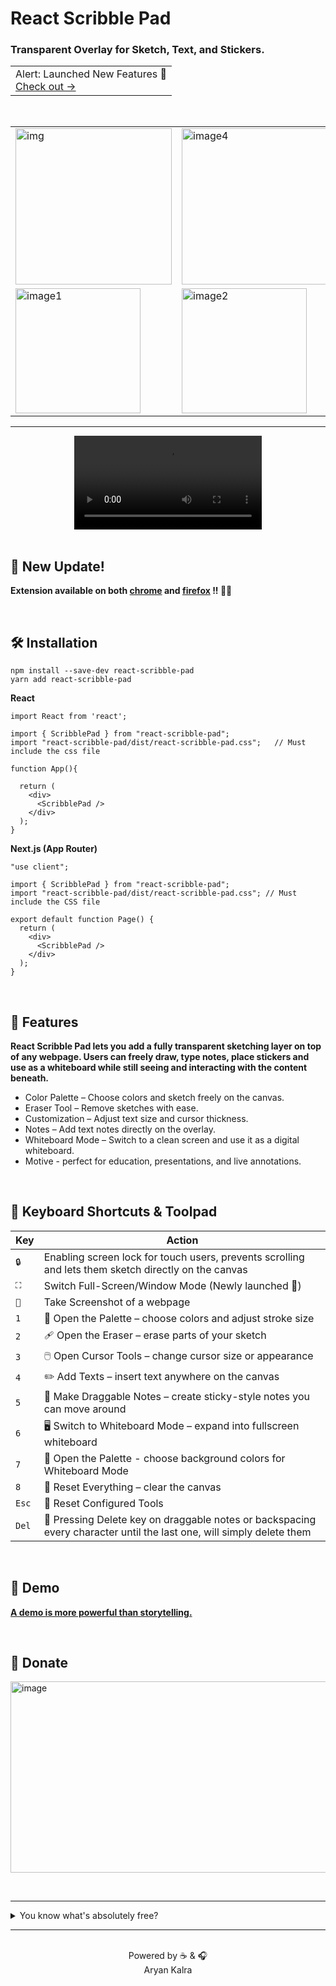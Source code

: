 # React Scribble Pad

### Transparent Overlay for Sketch, Text, and Stickers.

<div align="center">
 
<table>
  <tr>
    <td>
      Alert: Launched New Features 🚀<br>
      <a href="https://github.com/A-ryan-Kalra/react-scribble-pad/releases/tag/v1.4.1">Check out →</a>
    </td>
  </tr>
</table>

</div>

<br/>

<div align="center">

<table align="center"> 
  <tr>
   <td><img width="250" alt="img" src="https://github.com/user-attachments/assets/d5a2e993-5b9d-451e-bafc-9d647f5f10d5" /></td>
    <td><img src="https://github.com/user-attachments/assets/284f1767-91c6-4894-b38f-e2c30938b655" alt="image4" width="250"/></td>
    <td><img src="https://github.com/user-attachments/assets/7eab338e-ac37-4cb2-a94c-bbbf669e3a26" alt="image5" width="250"/></td>
  </tr>
  <tr>
    <td><img src="https://github.com/user-attachments/assets/5659b465-827a-4428-b390-237464293e7c" alt="image1" width="200"/></td>
    <td><img src="https://github.com/user-attachments/assets/f6ee340d-6926-42f1-8d58-c37043e0c149" alt="image2" width="200"/></td>
    <td><img src="https://github.com/user-attachments/assets/d3bb64ee-b970-4260-bc5f-67d8c33ed998" alt="image3" width="200"/></td>
  </tr>
</table>

<hr/>

<video src="https://github.com/user-attachments/assets/7eae3444-74df-4b99-a1b7-54ed070b319b"/>
</div>

<br/>
 
## 📢 New Update!

**Extension available on both [chrome](https://chromewebstore.google.com/detail/mjikafmehojamcedemookbjjnhpciehm?utm_source=item-share-cb) and [firefox](https://addons.mozilla.org/en-US/firefox/addon/scribble-pad/) !! 🎁🥳**

<br/>

## 🛠️ Installation

```
npm install --save-dev react-scribble-pad
yarn add react-scribble-pad
```

**React**

```
import React from 'react';

import { ScribblePad } from "react-scribble-pad";
import "react-scribble-pad/dist/react-scribble-pad.css";   // Must include the css file

function App(){

  return (
    <div>
      <ScribblePad />
    </div>
  );
}
```

**Next.js (App Router)**

```
"use client";

import { ScribblePad } from "react-scribble-pad";
import "react-scribble-pad/dist/react-scribble-pad.css"; // Must include the CSS file

export default function Page() {
  return (
    <div>
      <ScribblePad />
    </div>
  );
}

```

<br>

## 🚀 Features

**React Scribble Pad lets you add a fully transparent sketching layer on top of any webpage. Users can freely draw, type notes, place stickers and use as a whiteboard while still seeing and interacting with the content beneath.**

- Color Palette – Choose colors and sketch freely on the canvas.
- Eraser Tool – Remove sketches with ease.
- Customization – Adjust text size and cursor thickness.
- Notes – Add text notes directly on the overlay.
- Whiteboard Mode – Switch to a clean screen and use it as a digital whiteboard.
- Motive - perfect for education, presentations, and live annotations.

<br>

## 🎹 Keyboard Shortcuts & Toolpad

| Key   | Action                                                                                                               |
| ----- | -------------------------------------------------------------------------------------------------------------------- |
| `🔒`  | Enabling screen lock for touch users, prevents scrolling and lets them sketch directly on the canvas                 |
| `⛶`   | Switch Full-Screen/Window Mode (Newly launched 🤩)                                                                   |
| `📸`  | Take Screenshot of a webpage                                                                                         |
| `1`   | 🎨 Open the Palette – choose colors and adjust stroke size                                                           |
| `2`   | 🩹 Open the Eraser – erase parts of your sketch                                                                      |
| `3`   | 🖱️ Open Cursor Tools – change cursor size or appearance                                                              |
| `4`   | ✏️ Add Texts – insert text anywhere on the canvas                                                                    |
| `5`   | 📝 Make Draggable Notes – create sticky-style notes you can move around                                              |
| `6`   | 🖥️ Switch to Whiteboard Mode – expand into fullscreen whiteboard                                                     |
| `7`   | 🎨 Open the Palette - choose background colors for Whiteboard Mode                                                   |
| `8`   | 🔄 Reset Everything – clear the canvas                                                                               |
| `Esc` | 🔄 Reset Configured Tools                                                                                            |
| `Del` | 🚮 Pressing Delete key on draggable notes or backspacing every character until the last one, will simply delete them |

<br>

## 🗿 Demo

**[A demo is more powerful than storytelling.](https://scribble-pad-psi.vercel.app/)**

<br/>

## 🎁 Donate

[<img width="1090" height="306" alt="image" src="https://github.com/user-attachments/assets/ad84946b-d4b9-472f-b4e6-daea70872927" />](https://buymeacoffee.com/aryansmartb)

<br/>

---

<details>
  <summary>You know what's absolutely free?</summary>

- Leaving a ⭐ star
- 🍴Forking the repository
- No hidden fees, no subscriptions - just pure open-source love 🥰!

</details>

---

<div align="center">

<br>
Powered by ☕️ & 🎧 <br>
Aryan Kalra

</div>
